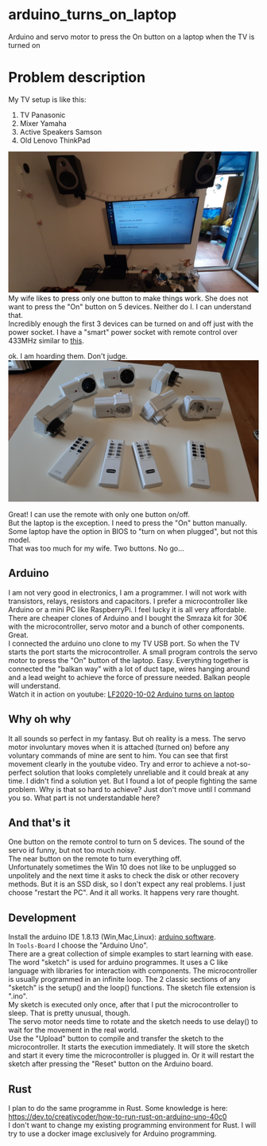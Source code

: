 # arduino_turns_on_laptop
Arduino and servo motor to press the On button on a laptop when the TV is turned on

# Problem description

My TV setup is like this:
1. TV Panasonic
2. Mixer Yamaha
3. Active Speakers Samson
4. Old Lenovo ThinkPad

![TV_setup](images/TV_setup.jpg)  
My wife likes to press only one button to make things work. She does not want to press the "On" button on 5 devices. Neither do I. I can understand that.  
Incredibly enough the first 3 devices can be turned on and off just with the power socket.
I have a "smart" power socket with remote control over 433MHz similar to [this](  
https://www.amazon.it/deleyCON-prese-radio-Bianco-230-00V/dp/B074VV3T91/ref=pd_day0_79_1/258-7752702-2003723?_encoding=UTF8&pd_rd_i=B074VV3T91&pd_rd_r=bfca3e6c-c195-4fac-bd37-163603320a3d&pd_rd_w=jjQo3&pd_rd_wg=xFWr9&pf_rd_p=7d5a19b1-29b8-4833-bb91-8b454e183d9f&pf_rd_r=HN8XDY11J2Y5AQQVX8ZQ&psc=1&refRID=HN8XDY11J2Y5AQQVX8ZQ).  

ok. I am hoarding them. Don't judge.  
![remote_433MHz](images/remote_433MHz.jpg)


Great! I can use the remote with only one button on/off.  
But the laptop is the exception. I need to press the "On" button manually. Some laptop have the option in BIOS to "turn on when plugged", but not this model.  
That was too much for my wife. Two buttons. No go...  

## Arduino

I am not very good in electronics, I am a programmer. I will not work with transistors, relays, resistors and capacitors. I prefer a microcontroller like Arduino or a mini PC like RaspberryPi. I feel lucky it is all very affordable.  
There are cheaper clones of Arduino and I bought the Smraza kit for 30€ with the microcontroller, servo motor and a bunch of other components. Great.  
I connected the arduino uno clone to my TV USB port. So when the TV starts the port starts the microcontroller. A small program controls the servo motor to press the "On" button of the laptop. Easy.
Everything together is connected the "balkan way" with a lot of duct tape, wires hanging around and a lead weight to achieve the force of pressure needed. Balkan people will understand.  
Watch it in action on youtube: [LF2020-10-02 Arduino turns on laptop](https://www.youtube.com/watch?v=VJjaTkirXVo)

## Why oh why

It all sounds so perfect in my fantasy. But oh reality is a mess. The servo motor involuntary moves when it is attached (turned on) before any voluntary commands of mine are sent to him. You can see that first movement clearly in the youtube video. Try and error to achieve a not-so-perfect solution that looks completely unreliable and it could break at any time. I didn't find a solution yet. But I found a lot of people fighting the same problem. Why is that so hard to achieve? Just don't move until I command you so. What part is not understandable here? 

## And that's it

One button on the remote control to turn on 5 devices. The sound of the servo id funny, but not too much noisy.  
The near button on the remote to turn everything off.  
Unfortunately sometimes the Win 10 does not like to be unplugged so unpolitely and the next time it asks to check the disk or other recovery methods. But it is an SSD disk, so I don't expect any real problems. I just choose "restart the PC". And it all works. It happens very rare thought.

## Development

Install the arduino IDE 1.8.13 (Win,Mac,Linux): [arduino software](https://www.arduino.cc/en/Main/Software).  
In `Tools-Board` I choose the "Arduino Uno".  
There are a great collection of simple examples to start learning with ease.  
The word "sketch" is used for arduino programmes. It uses a C like language with libraries for interaction with components. The microcontroller is usually programmed in an infinite loop. The 2 classic sections of any "sketch" is the setup() and the loop() functions. The sketch file extension is ".ino".  
My sketch is executed only once, after that I put the microcontroller to sleep. That is pretty unusual, though.   
The servo motor needs time to rotate and the sketch needs to use delay() to wait for the movement in the real world.  
Use the "Upload" button to compile and transfer the sketch to the microcontroller. It starts the execution immediately. It will store the sketch and start it every time the microcontroller is plugged in. Or it will restart the sketch after pressing the "Reset" button on the Arduino board.  

## Rust

I plan to do the same programme in Rust. Some knowledge is here: <https://dev.to/creativcoder/how-to-run-rust-on-arduino-uno-40c0>  
I don't want to change my existing programming environment for Rust. I will try to use a docker image exclusively for Arduino programming.  


